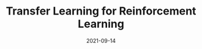 ---
title: Transfer Learning for Reinforcement Learning

event: Reinforcement Learning course paper review
event_url: https://example.org

location: University of Pisa
address:
  street: 450 Serra Mall
  city: Stanford
  region: CA
  postcode: '94305'
  country: United States

summary: Presentation research papers on the topic of "Transfer learning" for Reinforcement learning. I have covered three papers in this presentation. All these three papers uses different techniques to transfer knowledge from previously learned task and achieved a good result.

# Talk start and end times.
#   End time can optionally be hidden by prefixing the line with `#`.
date: "2021-09-14"
#date_end: "2030-06-01T15:00:00Z"

authors: []
tags: []

# Is this a featured talk? (true/false)
featured: false

#links:
#- icon: twitter
#  icon_pack: fab
#  name: Follow
#  url: https://twitter.com/joetelila
url_code: "https://github.com/joetelila/Reinforcement-Learning-unipi-paper-review"
url_pdf: ""
url_slides: ""
url_video: ""

# Markdown Slides (optional).
#   Associate this talk with Markdown slides.
#   Simply enter your slide deck's filename without extension.
#   E.g. `slides = "example-slides"` references `content/slides/example-slides.md`.
#   Otherwise, set `slides = ""`.
slides: rl

# Projects (optional).
#   Associate this post with one or more of your projects.
#   Simply enter your project's folder or file name without extension.
#   E.g. `projects = ["internal-project"]` references `content/project/deep-learning/index.md`.
#   Otherwise, set `projects = []`.
---